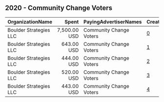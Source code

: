 ## 2020 - Community Change Voters 
|OrganizationName|Spent|PayingAdvertiserNames|CreativeUrls|Impressions|Genders|AgeBrackets|CountryCodes|BillingAddresses|CandidateBallotInformation|
|:---|---:|:---|:---|---:|:---|:---|:---|:---|:---|
|Boulder Strategies LLC|7,500.00 USD|Community Change Voters|[0](https://www.snap.com/political-ads/asset/6eba8d9636dae9480bfb285cb43159c6777c377925912efe72e963551933b395?mediaType=mp4)|1,633,778||18-39|united states|US|Georgia Runoff Election Register to Vote|
|Boulder Strategies LLC|643.00 USD|Community Change Voters|[1](https://www.snap.com/political-ads/asset/eae7ed6264323397881ee8fa3f15d3bf78a4af13596c9edda771be3958d97036?mediaType=mp4)|46,599||18-35|united states|US|Raphael Warnock and Jon Ossoff|
|Boulder Strategies LLC|444.00 USD|Community Change Voters|[2](https://www.snap.com/political-ads/asset/a6d2afe1ceda12b14a8532f0a13947f5c21f19f6ba72308219f5346a25b03b82?mediaType=mp4)|38,391||18-35|united states|US|Raphael Warnock and Jon Ossoff|
|Boulder Strategies LLC|520.00 USD|Community Change Voters|[3](https://www.snap.com/political-ads/asset/60fb34e43bb664d93d5e4b56767f9320fc36d877dae354bf8c2f655980470cce?mediaType=mp4)|37,425||18-35|united states|US|Raphael Warnock and Jon Ossoff|
|Boulder Strategies LLC|443.00 USD|Community Change Voters|[4](https://www.snap.com/political-ads/asset/d25ea8d055bb40845872e5ccc86609eeb6f1796ffa4d85470d7768c1f15f4065?mediaType=mp4)|33,272||18-35|united states|US|Raphael Warnock and Jon Ossoff|
